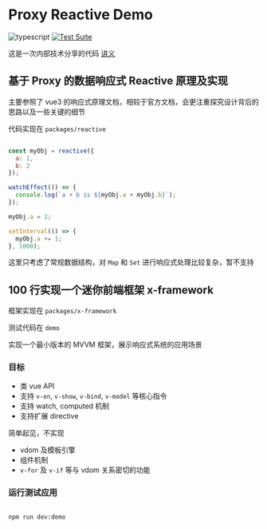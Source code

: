 # Proxy Reactive Demo


![typescript](https://img.shields.io/npm/types/scrub-js.svg)
[![Test Suite](https://github.com/Nihiue/proxy-reactive-demo/actions/workflows/reactive-test.yaml/badge.svg)](https://github.com/Nihiue/proxy-reactive-demo/actions/workflows/reactive-test.yaml)

这是一次内部技术分享的代码 [讲义](https://rmz46ujgbm.feishu.cn/docx/doxcnAuHjEFuAdMBT6WTyrGhQjg)


## 基于 Proxy 的数据响应式 Reactive 原理及实现

主要参照了 vue3 的响应式原理文档，相较于官方文档，会更注重探究设计背后的思路以及一些关键的细节

代码实现在 `packages/reactive`

```javascript

const myObj = reactive({
  a: 1,
  b: 2
});

watchEffect(() => {
  console.log(`a + b is ${myObj.a + myObj.b}`);
});

myObj.a = 2;

setInterval(() => {
  myObj.a += 1;
}, 1000);

```

这里只考虑了常规数据结构，对 `Map` 和 `Set` 进行响应式处理比较复杂，暂不支持


## 100 行实现一个迷你前端框架 x-framework

框架实现在 `packages/x-framework`

测试代码在 `demo`

实现一个最小版本的 MVVM 框架，展示响应式系统的应用场景

### 目标

- 类 vue API
- 支持 `v-on`, `v-show`, `v-bind`, `v-model` 等核心指令
- 支持 watch, computed 机制
- 支持扩展 directive

简单起见，不实现

- vdom 及模板引擎
- 组件机制
- `v-for` 及 `v-if` 等与 vdom 关系密切的功能

### 运行测试应用

```bash

npm run dev:demo

```
